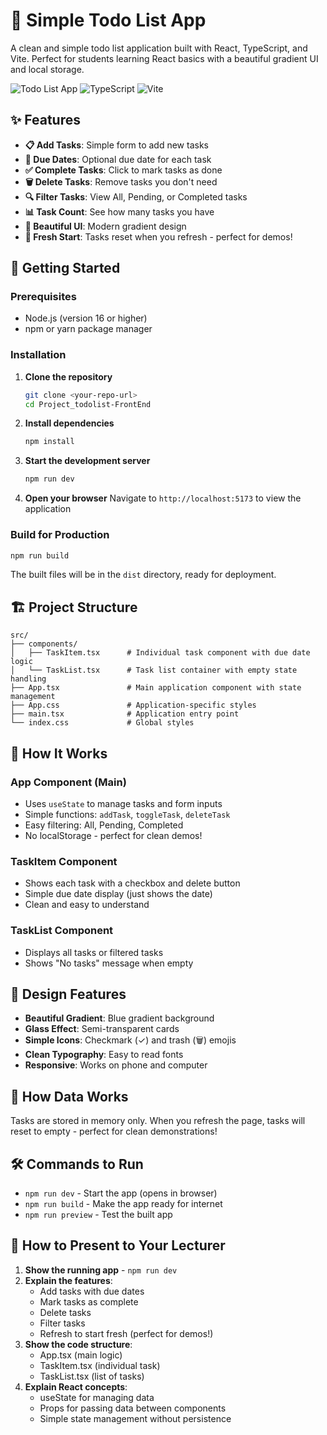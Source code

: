# 📝 Simple Todo List App

A clean and simple todo list application built with React, TypeScript, and Vite. Perfect for students learning React basics with a beautiful gradient UI and local storage.

![Todo List App](https://img.shields.io/badge/React-19.1.1-blue) ![TypeScript](https://img.shields.io/badge/TypeScript-5.8.3-blue) ![Vite](https://img.shields.io/badge/Vite-7.1.7-646CFF)

## ✨ Features

- **📋 Add Tasks**: Simple form to add new tasks
- **📅 Due Dates**: Optional due date for each task
- **✅ Complete Tasks**: Click to mark tasks as done
- **🗑️ Delete Tasks**: Remove tasks you don't need
- **🔍 Filter Tasks**: View All, Pending, or Completed tasks
- **📊 Task Count**: See how many tasks you have
- **🎨 Beautiful UI**: Modern gradient design
- **🔄 Fresh Start**: Tasks reset when you refresh - perfect for demos!

## 🚀 Getting Started

### Prerequisites

- Node.js (version 16 or higher)
- npm or yarn package manager

### Installation

1. **Clone the repository**
   ```bash
   git clone <your-repo-url>
   cd Project_todolist-FrontEnd
   ```

2. **Install dependencies**
   ```bash
   npm install
   ```

3. **Start the development server**
   ```bash
   npm run dev
   ```

4. **Open your browser**
   Navigate to `http://localhost:5173` to view the application

### Build for Production

```bash
npm run build
```

The built files will be in the `dist` directory, ready for deployment.

## 🏗️ Project Structure

```
src/
├── components/
│   ├── TaskItem.tsx      # Individual task component with due date logic
│   └── TaskList.tsx      # Task list container with empty state handling
├── App.tsx               # Main application component with state management
├── App.css               # Application-specific styles
├── main.tsx              # Application entry point
└── index.css             # Global styles
```

## 🎯 How It Works

### App Component (Main)
- Uses `useState` to manage tasks and form inputs
- Simple functions: `addTask`, `toggleTask`, `deleteTask`
- Easy filtering: All, Pending, Completed
- No localStorage - perfect for clean demos!

### TaskItem Component
- Shows each task with a checkbox and delete button
- Simple due date display (just shows the date)
- Clean and easy to understand

### TaskList Component
- Displays all tasks or filtered tasks
- Shows "No tasks" message when empty

## 🎨 Design Features

- **Beautiful Gradient**: Blue gradient background
- **Glass Effect**: Semi-transparent cards
- **Simple Icons**: Checkmark (✓) and trash (🗑️) emojis
- **Clean Typography**: Easy to read fonts
- **Responsive**: Works on phone and computer

## 💾 How Data Works

Tasks are stored in memory only. When you refresh the page, tasks will reset to empty - perfect for clean demonstrations!

## 🛠️ Commands to Run

- `npm run dev` - Start the app (opens in browser)
- `npm run build` - Make the app ready for internet
- `npm run preview` - Test the built app

## 🚀 How to Present to Your Lecturer

1. **Show the running app** - `npm run dev`
2. **Explain the features**:
   - Add tasks with due dates
   - Mark tasks as complete
   - Delete tasks
   - Filter tasks
   - Refresh to start fresh (perfect for demos!)
3. **Show the code structure**:
   - App.tsx (main logic)
   - TaskItem.tsx (individual task)
   - TaskList.tsx (list of tasks)
4. **Explain React concepts**:
   - useState for managing data
   - Props for passing data between components
   - Simple state management without persistence

